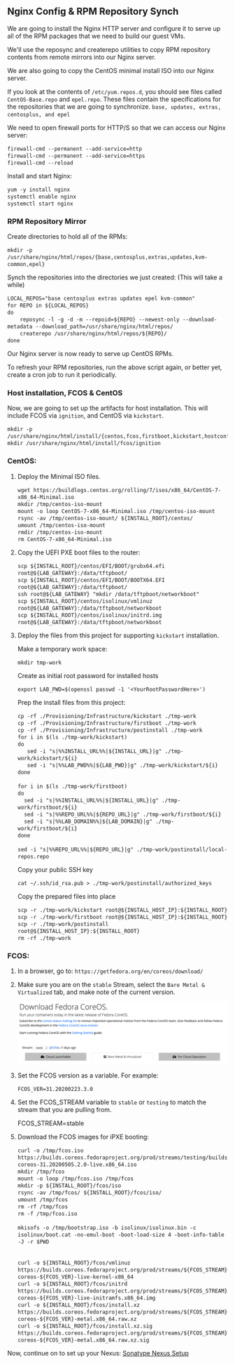 ## Nginx Config & RPM Repository Synch
We are going to install the Nginx HTTP server and configure it to serve up all of the RPM packages that we need to build our guest VMs.

We'll use the reposync and createrepo utilities to copy RPM repository contents from remote mirrors into our Nginx server.

We are also going to copy the CentOS minimal install ISO into our Nginx server. 

If you look at the contents of `/etc/yum.repos.d`, you should see files called `CentOS-Base.repo` and `epel.repo`.  These files contain the specifications for the repositories that we are going to synchronize.  `base, updates, extras, centosplus, and epel`

We need to open firewall ports for HTTP/S so that we can access our Nginx server:

    firewall-cmd --permanent --add-service=http
    firewall-cmd --permanent --add-service=https
    firewall-cmd --reload

Install and start Nginx:

    yum -y install nginx
    systemctl enable nginx
    systemctl start nginx

### RPM Repository Mirror

Create directories to hold all of the RPMs:

    mkdir -p /usr/share/nginx/html/repos/{base,centosplus,extras,updates,kvm-common,epel}

Synch the repositories into the directories we just created:  (This will take a while)

    LOCAL_REPOS="base centosplus extras updates epel kvm-common"
    for REPO in ${LOCAL_REPOS}
    do
        reposync -l -g -d -m --repoid=${REPO} --newest-only --download-metadata --download_path=/usr/share/nginx/html/repos/
        createrepo /usr/share/nginx/html/repos/${REPO}/  
    done

Our Nginx server is now ready to serve up CentOS RPMs.

To refresh your RPM repositories, run the above script again, or better yet, create a cron job to run it periodically.

### Host installation, FCOS & CentOS

Now, we are going to set up the artifacts for host installation.  This will include FCOS via `ignition`, and CentOS via `kickstart`.

    mkdir -p /usr/share/nginx/html/install/{centos,fcos,firstboot,kickstart,hostconfig,postinstall}
    mkdir /usr/share/nginx/html/install/fcos/ignition

### CentOS:

1. Deploy the Minimal ISO files.

       wget https://buildlogs.centos.org/rolling/7/isos/x86_64/CentOS-7-x86_64-Minimal.iso
       mkdir /tmp/centos-iso-mount
       mount -o loop CentOS-7-x86_64-Minimal.iso /tmp/centos-iso-mount
       rsync -av /tmp/centos-iso-mount/ ${INSTALL_ROOT}/centos/
       umount /tmp/centos-iso-mount
       rmdir /tmp/centos-iso-mount
       rm CentOS-7-x86_64-Minimal.iso

1. Copy the UEFI PXE boot files to the router:

       scp ${INSTALL_ROOT}/centos/EFI/BOOT/grubx64.efi root@${LAB_GATEWAY}:/data/tftpboot/
       scp ${INSTALL_ROOT}/centos/EFI/BOOT/BOOTX64.EFI root@${LAB_GATEWAY}:/data/tftpboot/
       ssh root@${LAB_GATEWAY} "mkdir /data/tftpboot/networkboot"
       scp ${INSTALL_ROOT}/centos/isolinux/vmlinuz root@${LAB_GATEWAY}:/data/tftpboot/networkboot
       scp ${INSTALL_ROOT}/centos/isolinux/initrd.img root@${LAB_GATEWAY}:/data/tftpboot/networkboot

1. Deploy the files from this project for supporting `kickstart` installation.

    Make a temporary work space:

       mkdir tmp-work

    Create as initial root password for installed hosts

       export LAB_PWD=$(openssl passwd -1 '<YourRootPasswordHere>')

    Prep the install files from this project:

       cp -rf ./Provisioning/Infrastructure/kickstart ./tmp-work 
       cp -rf ./Provisioning/Infrastructure/firstboot ./tmp-work
       cp -rf ./Provisioning/Infrastructure/postinstall ./tmp-work
       for i in $(ls ./tmp-work/kickstart)
       do
          sed -i "s|%%INSTALL_URL%%|${INSTALL_URL}|g" ./tmp-work/kickstart/${i}
          sed -i "s|%%LAB_PWD%%|${LAB_PWD}|g" ./tmp-work/kickstart/${i}
       done

       for i in $(ls ./tmp-work/firstboot)
       do
         sed -i "s|%%INSTALL_URL%%|${INSTALL_URL}|g" ./tmp-work/firstboot/${i}
         sed -i "s|%%REPO_URL%%|${REPO_URL}|g" ./tmp-work/firstboot/${i}
         sed -i "s|%%LAB_DOMAIN%%|${LAB_DOMAIN}|g" ./tmp-work/firstboot/${i}
       done

       sed -i "s|%%REPO_URL%%|${REPO_URL}|g" ./tmp-work/postinstall/local-repos.repo

    Copy your public SSH key

       cat ~/.ssh/id_rsa.pub > ./tmp-work/postinstall/authorized_keys

    Copy the prepared files into place
    
       scp -r ./tmp-work/kickstart root@${INSTALL_HOST_IP}:${INSTALL_ROOT}
       scp -r ./tmp-work/firstboot root@${INSTALL_HOST_IP}:${INSTALL_ROOT}
       scp -r ./tmp-work/postinstall root@${INSTALL_HOST_IP}:${INSTALL_ROOT}
       rm -rf ./tmp-work

### FCOS:

1. In a browser, go to: `https://getfedora.org/en/coreos/download/`
1. Make sure you are on the `stable` Stream, select the `Bare Metal & Virtualized` tab, and make note of the current version. 

    ![FCOS Download Page](images/FCOS-Download.png)

1. Set the FCOS version as a variable.  For example:

       FCOS_VER=31.20200223.3.0

1. Set the FCOS_STREAM variable to `stable` or `testing` to match the stream that you are pulling from.

    FCOS_STREAM=stable

1. Download the FCOS images for iPXE booting:

       curl -o /tmp/fcos.iso https://builds.coreos.fedoraproject.org/prod/streams/testing/builds/31.20200505.2.0/x86_64/fedora-coreos-31.20200505.2.0-live.x86_64.iso
       mkdir /tmp/fcos
       mount -o loop /tmp/fcos.iso /tmp/fcos
       mkdir -p ${INSTALL_ROOT}/fcos/iso
       rsync -av /tmp/fcos/ ${INSTALL_ROOT}/fcos/iso/
       umount /tmp/fcos
       rm -rf /tmp/fcos
       rm -f /tmp/fcos.iso

       mkisofs -o /tmp/bootstrap.iso -b isolinux/isolinux.bin -c isolinux/boot.cat -no-emul-boot -boot-load-size 4 -boot-info-table -J -r $PWD

       
       curl -o ${INSTALL_ROOT}/fcos/vmlinuz https://builds.coreos.fedoraproject.org/prod/streams/${FCOS_STREAM}/builds/${FCOS_VER}/x86_64/fedora-coreos-${FCOS_VER}-live-kernel-x86_64
       curl -o ${INSTALL_ROOT}/fcos/initrd https://builds.coreos.fedoraproject.org/prod/streams/${FCOS_STREAM}/builds/${FCOS_VER}/x86_64/fedora-coreos-${FCOS_VER}-live-initramfs.x86_64.img
       curl -o ${INSTALL_ROOT}/fcos/install.xz https://builds.coreos.fedoraproject.org/prod/streams/${FCOS_STREAM}/builds/${FCOS_VER}/x86_64/fedora-coreos-${FCOS_VER}-metal.x86_64.raw.xz
       curl -o ${INSTALL_ROOT}/fcos/install.xz.sig https://builds.coreos.fedoraproject.org/prod/streams/${FCOS_STREAM}/builds/${FCOS_VER}/x86_64/fedora-coreos-${FCOS_VER}-metal.x86_64.raw.xz.sig

Now, continue on to set up your Nexus: [Sonatype Nexus Setup](Nexus_Config.md)
